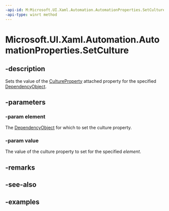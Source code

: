 ```yaml
---
-api-id: M:Microsoft.UI.Xaml.Automation.AutomationProperties.SetCulture(Microsoft.UI.Xaml.DependencyObject,System.Int32)
-api-type: winrt method
---
```


<!-- Method syntax.
public void AutomationProperties.SetCulture(DependencyObject element, Int32 value)
-->

# Microsoft.UI.Xaml.Automation.AutomationProperties.SetCulture

## -description

Sets the value of the [CultureProperty](automationproperties_cultureproperty.md) attached property for the specified [DependencyObject](../microsoft.ui.xaml/dependencyobject.md).  

## -parameters

### -param element

The [DependencyObject](../microsoft.ui.xaml/dependencyobject.md) for which to set the culture property.  

### -param value

The value of the culture property to set for the specified *element*.  

## -remarks

## -see-also

## -examples
